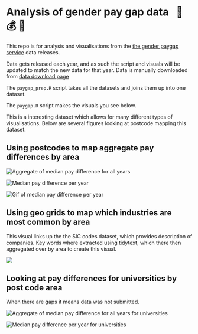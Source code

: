 # Analysis of gender pay gap data &nbsp; :woman: :moneybag: :man:

This repo is for analysis and visualisations from the [the gender paygap service](https://gender-pay-gap.service.gov.uk/) data releases.

Data gets released each year, and as such the script and visuals will be updated to match the new data for that year. Data is manually downloaded from [data download page](https://gender-pay-gap.service.gov.uk/viewing/download)

The `paygap_prep.R` script takes all the datasets and joins them up into one dataset. 

The `paygap.R` script makes the visuals you see below. 

This is a interesting dataset which allows for many different types of visualisations. Below are several figures looking at postcode mapping this dataset. 

## Using postcodes to map aggregate pay differences by area

![Aggregate of median pay difference for all years](median_pay_diff_postcode.png)

![Median pay difference per year](median_pay_diff_postcode_year.png)

![Gif of median pay difference per year](paygap.gif)

## Using geo grids to map which industries are most common by area

This visual links up the the SIC codes dataset, which provides description of companies. Key words where extracted using tidytext, which there then aggregated over by area to create this visual. 

![](geogrid_sic_industry.png)

## Looking at pay differences for universities by post code area

When there are gaps it means data was not submitted. 

![Aggregate of median pay difference for all years for universities](unis_median_pay_diff_postcode.png)

![Median pay difference per year for universities](unis_median_pay_diff_postcode_year.png)
